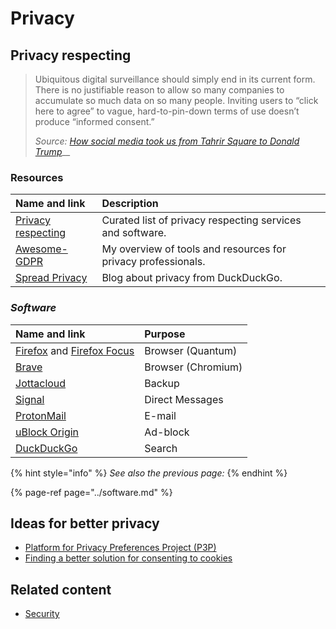 # Privacy

## Privacy respecting

> Ubiquitous digital surveillance should simply end in its current form. There is no justifiable reason to allow so many companies to accumulate so much data on so many people. Inviting users to “click here to agree” to vague, hard-to-pin-down terms of use doesn’t produce “informed consent.”
>
> _Source:_ [_How social media took us from Tahrir Square to Donald Trump_](https://www.technologyreview.com/s/611806/how-social-media-took-us-from-tahrir-square-to-donald-trump/)\_\_

### Resources

| Name and link | Description |
| :--- | :--- |
| [Privacy respecting](https://github.com/nikitavoloboev/privacy-respecting#readme) | Curated list of privacy respecting services and software. |
| [Awesome-GDPR](https://github.com/bakke92/awesome-gdpr) | My overview of tools and resources for privacy professionals. |
| [Spread Privacy](https://spreadprivacy.com/) | Blog about privacy from DuckDuckGo. |

### _Software_

| Name and link | Purpose |
| :--- | :--- |
| [Firefox](https://firefox.com/) and [Firefox Focus](https://www.mozilla.org/en-US/firefox/mobile/) | Browser \(Quantum\) |
| [Brave](https://brave.com/) | Browser \(Chromium\) |
| [Jottacloud](https://www.jottacloud.com/) | Backup |
| [Signal](https://www.signal.org/) | Direct Messages |
| [ProtonMail](https://protonmail.com/) | E-mail |
| [uBlock Origin](https://addons.mozilla.org/en-US/firefox/addon/ublock-origin/?src=search) | Ad-block |
| [DuckDuckGo](https://duck.com) | Search |

{% hint style="info" %}
_See also the previous page:_
{% endhint %}

{% page-ref page="../software.md" %}

## Ideas for better privacy

* [Platform for Privacy Preferences Project \(P3P\)](https://en.wikipedia.org/wiki/P3P)
* [Finding a better solution for consenting to cookies](https://www.troyhunt.com/these-cookie-warning-shenanigans-have-got-to-stop/)

## Related content

* [Security](../security.md)



